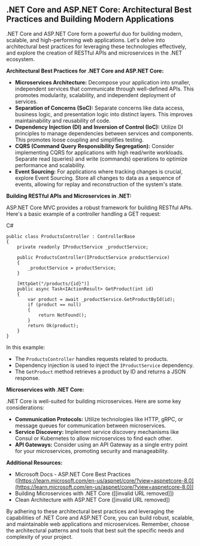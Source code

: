 ## .NET Core and ASP.NET Core: Architectural Best Practices and Building Modern Applications

.NET Core and ASP.NET Core form a powerful duo for building modern, scalable, and high-performing web applications. Let's delve into architectural best practices for leveraging these technologies effectively, and explore the creation of RESTful APIs and microservices in the .NET ecosystem.

**Architectural Best Practices for .NET Core and ASP.NET Core:**

- **Microservices Architecture:** Decompose your application into smaller, independent services that communicate through well-defined APIs. This promotes modularity, scalability, and independent deployment of services.
- **Separation of Concerns (SoC):** Separate concerns like data access, business logic, and presentation logic into distinct layers. This improves maintainability and reusability of code.
- **Dependency Injection (DI) and Inversion of Control (IoC):** Utilize DI principles to manage dependencies between services and components. This promotes loose coupling and simplifies testing.
- **CQRS (Command Query Responsibility Segregation):** Consider implementing CQRS for applications with high read/write workloads. Separate read (queries) and write (commands) operations to optimize performance and scalability.
- **Event Sourcing:** For applications where tracking changes is crucial, explore Event Sourcing. Store all changes to data as a sequence of events, allowing for replay and reconstruction of the system's state.

**Building RESTful APIs and Microservices in .NET:**

ASP.NET Core MVC provides a robust framework for building RESTful APIs. Here's a basic example of a controller handling a GET request:

C#

```
public class ProductsController : ControllerBase
{
    private readonly IProductService _productService;

    public ProductsController(IProductService productService)
    {
        _productService = productService;
    }

    [HttpGet("/products/{id}")]
    public async Task<IActionResult> GetProduct(int id)
    {
        var product = await _productService.GetProductById(id);
        if (product == null)
        {
            return NotFound();
        }
        return Ok(product);
    }
}
```

In this example:

- The `ProductsController` handles requests related to products.
- Dependency injection is used to inject the `IProductService` dependency.
- The `GetProduct` method retrieves a product by ID and returns a JSON response.

**Microservices with .NET Core:**

.NET Core is well-suited for building microservices. Here are some key considerations:

- **Communication Protocols:** Utilize technologies like HTTP, gRPC, or message queues for communication between microservices.
- **Service Discovery:** Implement service discovery mechanisms like Consul or Kubernetes to allow microservices to find each other.
- **API Gateways:** Consider using an API Gateway as a single entry point for your microservices, promoting security and manageability.

**Additional Resources:**

- Microsoft Docs - ASP.NET Core Best Practices ([https://learn.microsoft.com/en-us/aspnet/core/?view=aspnetcore-8.0](https://learn.microsoft.com/en-us/aspnet/core/?view=aspnetcore-8.0))
- Building Microservices with .NET Core ([[invalid URL removed]])
- Clean Architecture with ASP.NET Core ([invalid URL removed])

By adhering to these architectural best practices and leveraging the capabilities of .NET Core and ASP.NET Core, you can build robust, scalable, and maintainable web applications and microservices. Remember, choose the architectural patterns and tools that best suit the specific needs and complexity of your project.